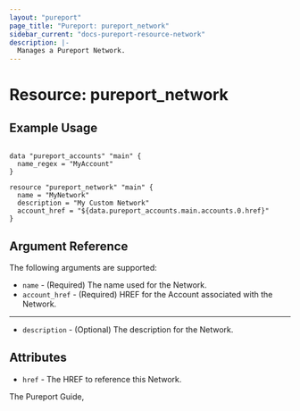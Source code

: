 ```yaml
---
layout: "pureport"
page_title: "Pureport: pureport_network"
sidebar_current: "docs-pureport-resource-network"
description: |-
  Manages a Pureport Network.
---
```


# Resource: pureport\_network

## Example Usage

```hcl

data "pureport_accounts" "main" {
  name_regex = "MyAccount"
}

resource "pureport_network" "main" {
  name = "MyNetwork"
  description = "My Custom Network"
  account_href = "${data.pureport_accounts.main.accounts.0.href}"
}
```

## Argument Reference

The following arguments are supported:

* `name` - (Required) The name used for the Network.
* `account_href` - (Required) HREF for the Account associated with the Network.

- - -

* `description` - (Optional) The description for the Network.

## Attributes

* `href` - The HREF to reference this Network.

The Pureport Guide, []()

